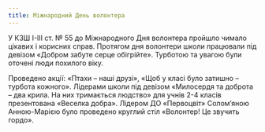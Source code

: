```yaml
---
title: Міжнародний День волонтера
---
```


У КЗШ І-ІІІ ст. № 55 до Міжнародного Дня волонтера пройшло чимало цікавих і корисних справ. Протягом дня волонтери школи працювали під девізом «Добром забуте серце обігрійте». Турботою та увагою були оточені люди похилого віку.

Проведено акції: «Птахи – наші друзі», «Щоб у класі було затишно – турбота кожного». Лідерами школи під девізом «Милосердя та доброта – два крила. На них тримається людство» для учнів 2-4 класів презентована «Веселка добра». Лідером ДО «Первоцвіт» Солом’яною Анною-Марією було проведено круглий стіл «Волонтер! Це звучить гордо».

<slideshow id="_/72157663368037208" />
